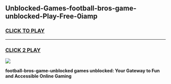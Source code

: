 
## Unblocked-Games-football-bros-game-unblocked-Play-Free-0iamp
<h3>
<a href="https://premium76.site?title=football-bros-game-unblocked&ref=10A">CLICK TO PLAY</a></h3>
<hr>

<h3>
<a href="https://premium76.site?title=football-bros-game-unblocked&ref=10A">CLICK 2 PLAY</a>
  
</h3>

<a href="https://premium76.site?title=football-bros-game-unblocked&ref=10A"><img src="https://clearcache.store/games.png"></a>


**football-bros-game-unblocked games unblocked: Your Gateway to Fun and Accessible Online Gaming**
